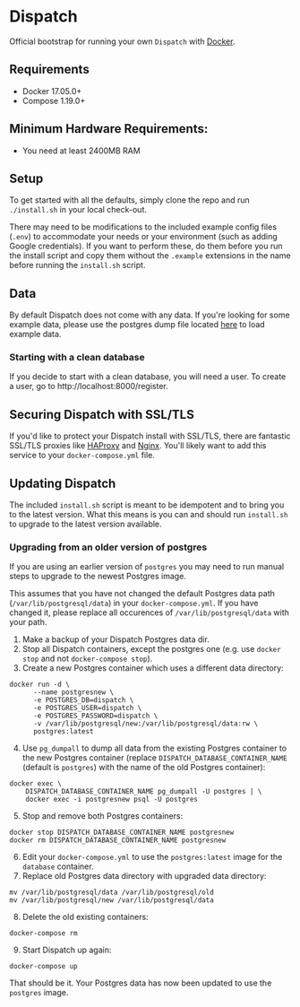 # Dispatch

Official bootstrap for running your own `Dispatch` with [Docker](https://www.docker.com/).

## Requirements

- Docker 17.05.0+
- Compose 1.19.0+

## Minimum Hardware Requirements:

- You need at least 2400MB RAM

## Setup

To get started with all the defaults, simply clone the repo and run `./install.sh` in your local check-out.

There may need to be modifications to the included example config files (`.env`) to accommodate your needs or your environment (such as adding Google credentials). If you want to perform these, do them before you run the install script and copy them without the `.example` extensions in the name before running the `install.sh` script.


## Data

By default Dispatch does not come with any data. If you're looking for some example data, please use the postgres dump file located [here](https://github.com/Netflix/dispatch/blob/develop/data/dispatch-sample-data.dump) to load example data.

### Starting with a clean database
If you decide to start with a clean database, you will need a user. To create a user, go to http://localhost:8000/register.

## Securing Dispatch with SSL/TLS

If you'd like to protect your Dispatch install with SSL/TLS, there are
fantastic SSL/TLS proxies like [HAProxy](http://www.haproxy.org/)
and [Nginx](http://nginx.org/). You'll likely want to add this service to your `docker-compose.yml` file.

## Updating Dispatch

The included `install.sh` script is meant to be idempotent and to bring you to the latest version. What this means is you can and should run `install.sh` to upgrade to the latest version available.

### Upgrading from an older version of postgres
If you are using an earlier version of `postgres` you may need 
to run manual steps to upgrade to the newest Postgres image.

This assumes that you have not changed the default Postgres data path
(`/var/lib/postgresql/data`) in your `docker-compose.yml`.
If you have changed it, please replace all occurences of `/var/lib/postgresql/data`
with your path.

1. Make a backup of your Dispatch Postgres data dir.
2. Stop all Dispatch containers, except the postgres one (e.g. use `docker stop` and not `docker-compose stop`).
3. Create a new Postgres container which uses a different data directory:
```
docker run -d \
      --name postgresnew \
      -e POSTGRES_DB=dispatch \
      -e POSTGRES_USER=dispatch \
      -e POSTGRES_PASSWORD=dispatch \
      -v /var/lib/postgresql/new:/var/lib/postgresql/data:rw \
      postgres:latest
```
4. Use `pg_dumpall` to dump all data from the existing Postgres container to
the new Postgres container (replace `DISPATCH_DATABASE_CONTAINER_NAME` (default is `postgres`) with the
name of the old Postgres container):
```
docker exec \
    DISPATCH_DATABASE_CONTAINER_NAME pg_dumpall -U postgres | \
    docker exec -i postgresnew psql -U postgres
```
5. Stop and remove both Postgres containers:
```
docker stop DISPATCH_DATABASE_CONTAINER_NAME postgresnew
docker rm DISPATCH_DATABASE_CONTAINER_NAME postgresnew
```
6. Edit your `docker-compose.yml` to use the `postgres:latest`
image for the `database` container.
7. Replace old Postgres data directory with upgraded data directory:
```
mv /var/lib/postgresql/data /var/lib/postgresql/old
mv /var/lib/postgresql/new /var/lib/postgresql/data
```
8. Delete the old existing containers:
```
docker-compose rm
```
9. Start Dispatch up again:
```
docker-compose up
```

That should be it. Your Postgres data has now been updated to use the
`postgres` image.

